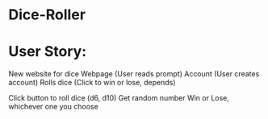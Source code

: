 # Dice-Roller
# User Story:
New website for dice
Webpage (User reads prompt)
Account (User creates account)
Rolls dice (Click to win or lose, depends)

Click button to roll dice (d6, d10)
Get random number
Win or Lose, whichever one you choose
